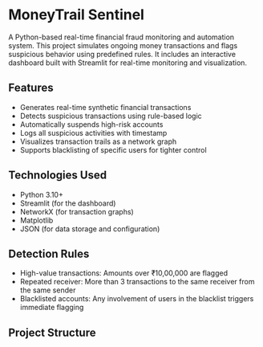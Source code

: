 # MoneyTrail Sentinel

A Python-based real-time financial fraud monitoring and automation system. This project simulates ongoing money transactions and flags suspicious behavior using predefined rules. It includes an interactive dashboard built with Streamlit for real-time monitoring and visualization.

## Features

- Generates real-time synthetic financial transactions
- Detects suspicious transactions using rule-based logic
- Automatically suspends high-risk accounts
- Logs all suspicious activities with timestamp
- Visualizes transaction trails as a network graph
- Supports blacklisting of specific users for tighter control

## Technologies Used

- Python 3.10+
- Streamlit (for the dashboard)
- NetworkX (for transaction graphs)
- Matplotlib
- JSON (for data storage and configuration)

## Detection Rules

- High-value transactions: Amounts over ₹10,00,000 are flagged
- Repeated receiver: More than 3 transactions to the same receiver from the same sender
- Blacklisted accounts: Any involvement of users in the blacklist triggers immediate flagging

## Project Structure